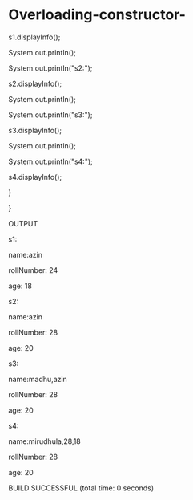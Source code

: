 # Overloading-constructor-
s1.displayInfo();

System.out.println();

System.out.println("s2:");

s2.displayInfo();

System.out.println();

System.out.println("s3:");

s3.displayInfo();

System.out.println();

System.out.println("s4:");

s4.displayInfo();

}

}

OUTPUT

s1:

name:azin

rollNumber: 24

age: 18

s2:

name:azin

rollNumber: 28

age: 20

s3:

name:madhu,azin

rollNumber: 28

age: 20

s4:

name:mirudhula,28,18

rollNumber: 28

age: 20

BUILD SUCCESSFUL (total time: 0 seconds)
